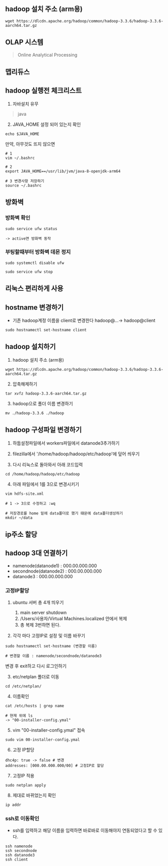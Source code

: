 ## hadoop 설치 주소 (arm용)
```
wget https://dlcdn.apache.org/hadoop/common/hadoop-3.3.6/hadoop-3.3.6-aarch64.tar.gz
```

## OLAP 시스템

> Online Analytical Processing

## 맵리듀스

## hadoop 실행전 체크리스트
1. 자바설치 유무
> java
2. JAVA_HOME 설정 되어 있는지 확인
```
echo $JAVA_HOME
```

만약, 아무것도 뜨지 않으면

```
# 1
vim ~/.bashrc

# 2
export JAVA_HOME==/usr/lib/jvm/java-8-openjdk-arm64

# 3 변경사항 저장하기
source ~/.bashrc
```
## 방화벽

### 방화벽 확인
```
sudo service ufw status

-> active면 방화벽 동작
```

### 부팅할때부터 방화벽 데몬 정지
```
sudo systemctl disable ufw

sudo service ufw stop
```

## 리눅스 편리하게 사용

## hostname 변경하기
- 기존 hadoop계정 이름을 client로 변경한다 hadoop@...-> hadoop@client
```
sudo hostnamectl set-hostname client
```
## hadoop 설치하기

1. hadoop 설치 주소 (arm용)
```
wget https://dlcdn.apache.org/hadoop/common/hadoop-3.3.6/hadoop-3.3.6-aarch64.tar.gz
```

2. 압축해제하기
```
tar xvfz hadoop-3.3.6-aarch64.tar.gz
```

3. hadoop으로 폴더 이름 변경하기
```
mv ./hadoop-3.3.6 ./hadoop
```
## hadoop 구성파일 변경하기
1. 하둡설정파일에서 workers파일에서 datanode3추가하기

2. filezilla에서 '/home/hadoop/hadoop/etc/hadoop'에 덮어 씌우기

3. 다시 리눅스로 돌아와서 아래 코드입력
```
cd /home/hadoop/hadoop/etc/hadoop
```

4. 아래 파일에서 1를 3으로 변경시키기
```
vim hdfs-site.xml

# 1 -> 3으로 수정하고 :wq

# 저장경로를 home 밑에 data폴더로 했기 떄문에 data폴더생성하기
mkdir ~/data
```

## ip주소 할당

## hadoop 3대 연결하기
- namenode(datanode1) : 000.00.000.000
- secondnode(datanode2) : 000.00.000.000
- datanode3 : 000.00.000.000

### 고정IP할당
1. ubuntu 서버 총 4개 띄우기

    1. main server shutdown
    2. /Users/사용자/Virtual Machines.localized 안에서 복제
    3. 총 복제 3번하면 된다.

2. 각각 마다 고정IP로 설정 및 이름 바꾸기
```
sudo hostnamectl set-hostname (변경할 이름)

# 변경할 이름 : namenode/secondnode/datanode3
```
변경 후 exit하고 다시 로그인하기 

3. etc/netplan 폴더로 이동
```
cd /etc/netplan/
```
4. 이름확인
```
cat /etc/hosts | grep name

# 현재 위에 ls
-> "00-installer-config.ymal"
```
5. vim "00-installer-config.ymal" 접속
```
sudo vim 00-installer-config.ymal
```
6. 고정 IP할당
```
dhc4p: true -> false # 변경
addresses: [000.00.000.000/00] # 고정IP로 할당
```
7. 고정IP 적용
```
sudo netplan apply
```
8. 제대로 바뀌었는지 확인
```
ip addr
```

### ssh로 이동확인
- ssh를 입력하고 해당 이름을 입력하면 바로바로 이동해야지 연동되었다고 할 수 있다.
```
ssh namenode
ssh secondnode
ssh datanode3
ssh client
```
